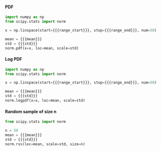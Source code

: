 #### PDF

```python
import numpy as np
from scipy.stats import norm

x = np.linspace(start={{{range_start}}}, stop={{{range_end}}}, num=50)

mean = {{{mean}}}
std = {{{std}}}
norm.pdf(x=x, loc=mean, scale=std)
```


#### Log PDF

```python
import numpy as np
from scipy.stats import norm

x = np.linspace(start={{{range_start}}}, stop={{{range_end}}}, num=50)

mean = {{{mean}}}
std = {{{std}}}
norm.logpdf(x=x, loc=mean, scale=std)
```


#### Random sample of size n

```python
from scipy.stats import norm

n = 50
mean = {{{mean}}}
std = {{{std}}}
norm.rvs(loc=mean, scale=std, size=n)
```
